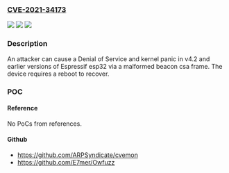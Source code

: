 ### [CVE-2021-34173](https://cve.mitre.org/cgi-bin/cvename.cgi?name=CVE-2021-34173)
![](https://img.shields.io/static/v1?label=Product&message=n%2Fa&color=blue)
![](https://img.shields.io/static/v1?label=Version&message=n%2Fa&color=blue)
![](https://img.shields.io/static/v1?label=Vulnerability&message=n%2Fa&color=brighgreen)

### Description

An attacker can cause a Denial of Service and kernel panic in v4.2 and earlier versions of Espressif esp32 via a malformed beacon csa frame. The device requires a reboot to recover.

### POC

#### Reference
No PoCs from references.

#### Github
- https://github.com/ARPSyndicate/cvemon
- https://github.com/E7mer/Owfuzz

